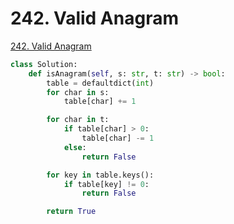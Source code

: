 # 242. Valid Anagram

[242. Valid Anagram](https://leetcode.com/problems/valid-anagram/)

```python
class Solution:
    def isAnagram(self, s: str, t: str) -> bool:
        table = defaultdict(int)
        for char in s:
            table[char] += 1

        for char in t:
            if table[char] > 0:
                table[char] -= 1
            else:
                return False

        for key in table.keys():
            if table[key] != 0:
                return False

        return True
```

